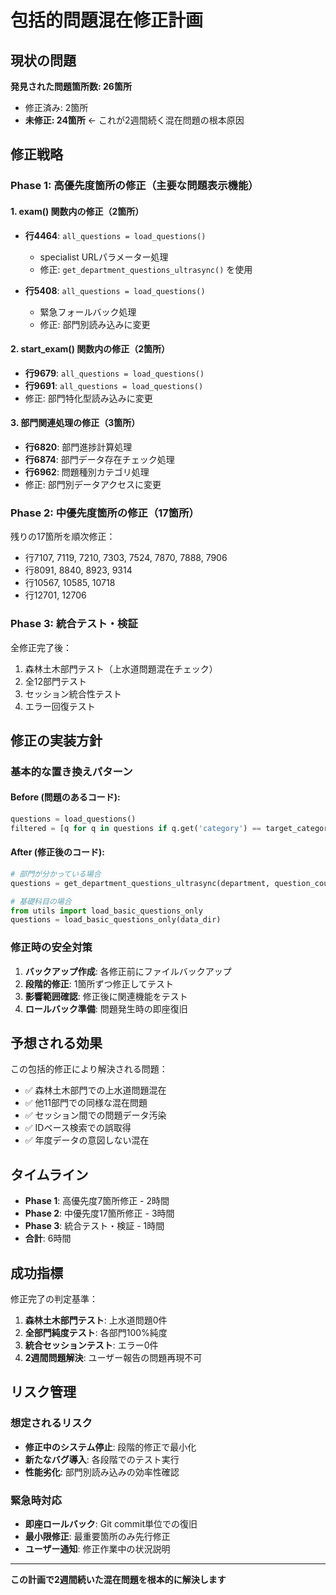 # 包括的問題混在修正計画

## 現状の問題

**発見された問題箇所数: 26箇所**
- 修正済み: 2箇所
- **未修正: 24箇所** ← これが2週間続く混在問題の根本原因

## 修正戦略

### Phase 1: 高優先度箇所の修正（主要な問題表示機能）

#### 1. exam() 関数内の修正（2箇所）
- **行4464**: `all_questions = load_questions()` 
  - specialist URLパラメーター処理
  - 修正: `get_department_questions_ultrasync()` を使用
  
- **行5408**: `all_questions = load_questions()`
  - 緊急フォールバック処理  
  - 修正: 部門別読み込みに変更

#### 2. start_exam() 関数内の修正（2箇所）
- **行9679**: `all_questions = load_questions()`
- **行9691**: `all_questions = load_questions()`
- 修正: 部門特化型読み込みに変更

#### 3. 部門関連処理の修正（3箇所）
- **行6820**: 部門進捗計算処理
- **行6874**: 部門データ存在チェック処理
- **行6962**: 問題種別カテゴリ処理
- 修正: 部門別データアクセスに変更

### Phase 2: 中優先度箇所の修正（17箇所）

残りの17箇所を順次修正：
- 行7107, 7119, 7210, 7303, 7524, 7870, 7888, 7906
- 行8091, 8840, 8923, 9314
- 行10567, 10585, 10718
- 行12701, 12706

### Phase 3: 統合テスト・検証

全修正完了後：
1. 森林土木部門テスト（上水道問題混在チェック）
2. 全12部門テスト
3. セッション統合性テスト
4. エラー回復テスト

## 修正の実装方針

### 基本的な置き換えパターン

#### Before (問題のあるコード):
```python
questions = load_questions()
filtered = [q for q in questions if q.get('category') == target_category]
```

#### After (修正後のコード):
```python
# 部門が分かっている場合
questions = get_department_questions_ultrasync(department, question_count)

# 基礎科目の場合  
from utils import load_basic_questions_only
questions = load_basic_questions_only(data_dir)
```

### 修正時の安全対策

1. **バックアップ作成**: 各修正前にファイルバックアップ
2. **段階的修正**: 1箇所ずつ修正してテスト
3. **影響範囲確認**: 修正後に関連機能をテスト
4. **ロールバック準備**: 問題発生時の即座復旧

## 予想される効果

この包括的修正により解決される問題：
- ✅ 森林土木部門での上水道問題混在
- ✅ 他11部門での同様な混在問題  
- ✅ セッション間での問題データ汚染
- ✅ IDベース検索での誤取得
- ✅ 年度データの意図しない混在

## タイムライン

- **Phase 1**: 高優先度7箇所修正 - 2時間
- **Phase 2**: 中優先度17箇所修正 - 3時間  
- **Phase 3**: 統合テスト・検証 - 1時間
- **合計**: 6時間

## 成功指標

修正完了の判定基準：
1. **森林土木部門テスト**: 上水道問題0件
2. **全部門純度テスト**: 各部門100%純度
3. **統合セッションテスト**: エラー0件
4. **2週間問題解決**: ユーザー報告の問題再現不可

## リスク管理

### 想定されるリスク
- **修正中のシステム停止**: 段階的修正で最小化
- **新たなバグ導入**: 各段階でのテスト実行
- **性能劣化**: 部門別読み込みの効率性確認

### 緊急時対応
- **即座ロールバック**: Git commit単位での復旧
- **最小限修正**: 最重要箇所のみ先行修正
- **ユーザー通知**: 修正作業中の状況説明

---

**この計画で2週間続いた混在問題を根本的に解決します**